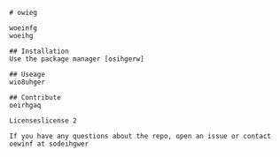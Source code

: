 
    # owieg

    woeinfg
    woeihg

    ## Installation
    Use the package manager [osihgerw]

    ## Useage
    wio8uhger

    ## Contribute
    oeirhgaq
    
    Licenseslicense 2

    If you have any questions about the repo, open an issue or contact oewinf at sodeihgwer
    